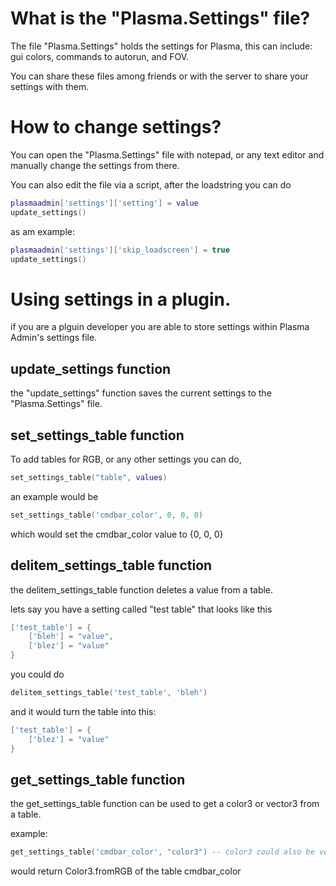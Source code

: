 # What is the "Plasma.Settings" file?

The file "Plasma.Settings" holds the settings for Plasma, this can include: gui colors, commands to autorun, and FOV.

You can share these files among friends or with the server to share your settings with them.

# How to change settings?

You can open the "Plasma.Settings" file with notepad, or any text editor and manually change the settings from there.

You can also edit the file via a script, after the loadstring you can do
```lua
plasmaadmin['settings']['setting'] = value
update_settings()
```
as am example:
```lua
plasmaadmin['settings']['skip_loadscreen'] = true
update_settings()
```

# Using settings in a plugin.

if you are a plguin developer you are able to store settings within Plasma Admin's settings file.


## update_settings function
the "update_settings" function saves the current settings to the "Plasma.Settings" file.


## set_settings_table function
To add tables for RGB, or any other settings you can do,
```lua
set_settings_table("table", values)
```

an example would be

```lua
set_settings_table('cmdbar_color', 0, 0, 0)
```
which would set the cmdbar_color value to {0, 0, 0}



## delitem_settings_table function


the delitem_settings_table function deletes a value from a table.

lets say you have a setting called "test table" that looks like this
```lua
['test_table'] = {
    ['bleh'] = "value",
    ['blez'] = "value"
}
```
you could do

```lua
delitem_settings_table('test_table', 'bleh')
```
and it would turn the table into this:

```lua
['test_table'] = {
    ['blez'] = "value"
}
```


## get_settings_table function

the get_settings_table function can be used to get a color3 or vector3 from a table.

example:

```lua
get_settings_table('cmdbar_color', "color3") -- color3 could also be vector3
```
would return Color3.fromRGB of the table cmdbar_color

